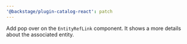 ```yaml
---
'@backstage/plugin-catalog-react': patch
---
```


Add pop over on the `EntityRefLink` component. It shows a more details about the associated entity.
